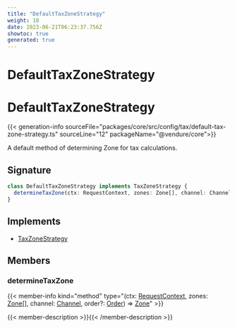 ```yaml
---
title: "DefaultTaxZoneStrategy"
weight: 10
date: 2023-06-21T06:23:37.756Z
showtoc: true
generated: true
---
```

<!-- This file was generated from the Vendure source. Do not modify. Instead, re-run the "docs:build" script -->

# DefaultTaxZoneStrategy
<div class="symbol">


# DefaultTaxZoneStrategy

{{< generation-info sourceFile="packages/core/src/config/tax/default-tax-zone-strategy.ts" sourceLine="12" packageName="@vendure/core">}}

A default method of determining Zone for tax calculations.

## Signature

```TypeScript
class DefaultTaxZoneStrategy implements TaxZoneStrategy {
  determineTaxZone(ctx: RequestContext, zones: Zone[], channel: Channel, order?: Order) => Zone;
}
```
## Implements

 * <a href='/typescript-api/tax/tax-zone-strategy#taxzonestrategy'>TaxZoneStrategy</a>


## Members

### determineTaxZone

{{< member-info kind="method" type="(ctx: <a href='/typescript-api/request/request-context#requestcontext'>RequestContext</a>, zones: <a href='/typescript-api/entities/zone#zone'>Zone</a>[], channel: <a href='/typescript-api/entities/channel#channel'>Channel</a>, order?: <a href='/typescript-api/entities/order#order'>Order</a>) => <a href='/typescript-api/entities/zone#zone'>Zone</a>"  >}}

{{< member-description >}}{{< /member-description >}}


</div>
